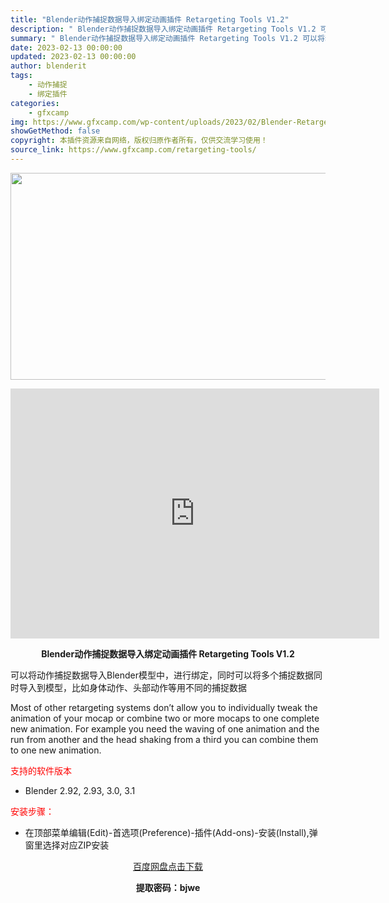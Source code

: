 ```yaml
---
title: "Blender动作捕捉数据导入绑定动画插件 Retargeting Tools V1.2"
description: "﻿ Blender动作捕捉数据导入绑定动画插件 Retargeting Tools V1.2 可以将动作捕捉数据导入Blender模型中，进行绑定，同时可以将多个捕捉数据同时导入到模型，比如身体动作、..."
summary: "﻿ Blender动作捕捉数据导入绑定动画插件 Retargeting Tools V1.2 可以将动作捕捉数据导入Blender模型中，进行绑定，同时可以将多个捕捉数据同时导入到模型，比如身体动作、..."
date: 2023-02-13 00:00:00
updated: 2023-02-13 00:00:00
author: blenderit
tags: 
    - 动作捕捉
    - 绑定插件
categories:
    - gfxcamp
img: https://www.gfxcamp.com/wp-content/uploads/2023/02/Blender-Retargeting-Tools.jpg
showGetMethod: false
copyright: 本插件资源来自网络，版权归原作者所有，仅供交流学习使用！
source_link: https://www.gfxcamp.com/retargeting-tools/
---
```

<div><p><img decoding="async" class="aligncenter size-full wp-image-109872" src="https://www.gfxcamp.com/wp-content/uploads/2023/02/Blender-Retargeting-Tools.jpg" data-src="https://www.gfxcamp.com/wp-content/uploads/2023/02/Blender-Retargeting-Tools.jpg" alt="" width="590" height="331" data-srcset="https://www.gfxcamp.com/wp-content/uploads/2023/02/Blender-Retargeting-Tools.jpg 590w, https://www.gfxcamp.com/wp-content/uploads/2023/02/Blender-Retargeting-Tools-150x84.jpg 150w" data-sizes="(max-width: 590px) 100vw, 590px"></p><p style="text-align: center;"><iframe loading="lazy" src="https://player.youku.com/embed/XNTk0MzUyMjcwMA==" width="590" height="400" frameborder="0" allowfullscreen="allowfullscreen" data-mce-fragment="1"><span data-mce-type="bookmark" style="display: inline-block; width: 0px; overflow: hidden; line-height: 0;" class="mce_SELRES_start">﻿</span></iframe></p><p style="text-align: center;"><strong>Blender动作捕捉数据导入绑定动画插件 Retargeting Tools V1.2</strong></p><p>可以将动作捕捉数据导入Blender模型中，进行绑定，同时可以将多个捕捉数据同时导入到模型，比如身体动作、头部动作等用不同的捕捉数据</p><p>Most of other retargeting systems don’t allow you to individually tweak the animation of your mocap or combine two or more mocaps to one complete new animation. For example you need the waving of one animation and the run from another and the head shaking from a third you can combine them to one new animation.</p><p><span style="color: #ff0000;">支持的软件版本</span></p><ul>
<li>Blender 2.92, 2.93, 3.0, 3.1</li>
</ul><p><span style="color: #ff0000;">安装步骤：</span></p><ul>
<li>在顶部菜单编辑(Edit)-首选项(Preference)-插件(Add-ons)-安装(Install),弹窗里选择对应ZIP安装</li>
</ul><p style="text-align: center;"><a class="maxbutton-3 maxbutton maxbutton-baidu" target="_blank" rel="noopener" href="https://pan.baidu.com/s/1zMqYSkc1uX0yLE32YHxaKQ?pwd=bjwe"><span class="mb-text">百度网盘点击下载</span></a></p><p style="text-align: center;"><strong>提取密码：bjwe</strong></p></div>